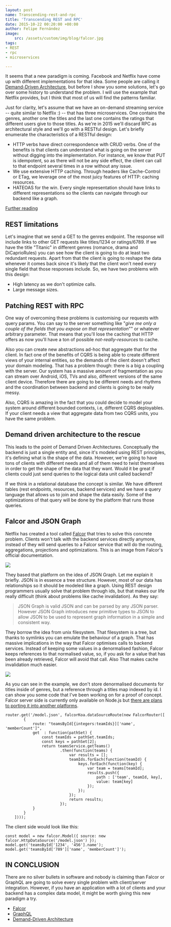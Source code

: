 ```yaml
---
layout: post
name: Transcending-rest-and-rpc
title: 'Transcending REST and RPC'
date: 2015-10-22 00:20:00 +00:00
author: Felipe Fernández
image:
    src: /assets/custom/img/blog/falcor.jpg
tags:
- REST
- rpc
- microservices

---
```

It seems that a new paradigm is coming. Facebook and Netflix have come up with different implementations for that idea. Some people are calling it [Demand-Driven Architecture](http://www.infoq.com/presentations/domain-driven-architecture), but before I show you some solutions, let's go over some history to understand the problem. I will use the example that Netflix provides, but I think that most of us will find the patterns familiar.

Just for clarity, let's assume that we have an on-demand streaming service -- quite similar to Netflix :) -- that has three microservices. One contains the genres, another one the titles and the last one contains the ratings that different users give to those titles. As we're in 2015 we'll discard RPC as architectural style and we'll go with a RESTful design. Let's briefly enumerate the characteristics of a RESTful design:

* HTTP verbs have direct correspondence with CRUD verbs. One of the benefits is that clients can understand what is going on the server without digging into the implementation. For instance, we know that PUT is idempotent, so as there will not be any side effect, the client can call to that endpoint several times in a row without any issue.
* We use extensive HTTP caching. Through headers like Cache-Control or ETag, we leverage one of the most juicy features of HTTP: caching resources.
* HATEOAS for the win. Every single representation should have links to different representations so the clients can navigate through our backend like a graph.

[Further reading](http://www.restapitutorial.com/)

## REST limitations

Let's imagine that we send a GET to the genres endpoint. The response will include links to other GET requests like titles/1234 or ratings/6789. If we have the title "Titanic" in different genres (romance, drama and DiCaprioRules) you can see how the client is going to do at least two redundant requests. Apart from that the client is going to reshape the data whenever it comes back since it's likely that the client won't need every single field that those responses include. So, we have two problems with this design:

* High latency as we don't optimize calls.
* Large message sizes.

## Patching REST with RPC

One way of overcoming these problems is customising our requests with query params. You can say to the server something like "*give me only a couple of the fields that you expose on that representation*"" or whatever arbitrary parameter. That means that you'll lose the caching that HTTP offers as now you'll have a ton of possible _not-really-resources_ to cache.

Also you can create new abstractions ad-hoc that aggregate that for the client. In fact one of the benefits of CQRS is being able to create different views of your internal entities, so the demands of the client doesn't affect your domain modeling. That has a problem though: there is a big a coupling with the server. Our system has a massive amount of fragmentation as you can stream over Android, iOS, TVs and also, different versions of the same client device. Therefore there are going to be different needs and rhythms and the coordination between backend and clients is going to be really messy.

Also, CQRS is amazing in the fact that you could decide to model your system around different bounded contexts, i.e, different CQRS deployables. If your client needs a view that aggregate data from two CQRS units, you have the same problem.

## Demand driven architecture to the rescue

This leads to the point of Demand Driven Architectures. Conceptually the backend is just a single entity and, since it's modeled using REST principles, it's defining what is the shape of the data. However, we're going to have tons of clients with different needs and all of them need to twist themselves in order to get the shape of the data that they want. Would it be great if clients could just send queries to the logical data unit called backend?

If we think in a relational database the concept is similar. We have different tables (rest endpoints, resources, backend services) and we have a query language that allows us to join and shape the data easily. Some of the optimizations of that query will be done by the platform that runs those queries.

## Falcor and JSON Graph

Netflix has created a tool called [Falcor](http://netflix.github.io/falcor) that tries to solve this concrete problem. Clients won't talk with the backend services directly anymore, instead of they will send queries to a Falcor service that will do the routing, aggregations, projections and optimizations. This is an image from Falcor's official documentation.

<img src="{{ site.baseurl }}/assets/custom/img/blog/falcor-network-diagram.png" class="img-fluid" />

They based that platform on the idea of JSON Graph. Let me explain it briefly. JSON is in essence a tree structure. However, most of our data has relationships so it should be modeled like a graph. Using REST design programmers usually solve that problem through ids, but that makes our life really difficult (think about problems like cache invalidation). As they say:

> JSON Graph is valid JSON and can be parsed by any JSON parser. However JSON Graph introduces new primitive types to JSON to allow JSON to be used to represent graph information in a simple and consistent way.

They borrow the idea from unix filesystem. That filesystem is a tree, but thanks to symlinks you can emulate the behaviour of a graph. That has massive implications in the way that Falcor optimises calls to backend services. Instead of keeping some values in a denormalised fashion, Falcor keeps references to that normalised value, so, if you ask for a value that has been already retrieved, Falcor will avoid that call. Also That makes cache invalidation much easier.

<img src="{{ site.baseurl }}/assets/custom/img/blog/falcor-services-diagram.png" class="img-fluid" />

As you can see in the example, we don't store denormalised documents for titles inside of genres, but a reference through a titles map indexed by id.
I can show you some code that I've been working on for a proof of concept. Falcor server side is currently only available on Node.js but [there are plans to porting it into another platforms](https://twitter.com/falcorjs/status/575657256475189248).

```
router.get('/model.json', falcorKoa.dataSourceRoute(new FalcorRouter([
		{
			route: "teamsById[{integers:teamIds}]['name', 'memberCount']",
			get  : function(pathSet) {
				const teamIds = pathSet.teamIds;
				const keys = pathSet[2];
				return teamsService.getTeams()
						.then(function(teams) {
							var results = [];
							teamIds.forEach(function(teamId) {
								keys.forEach(function(key) {
									var team = teams[teamId];
									results.push({
										path : ['team', teamId, key],
										value: team[key]
									});
								});
							});
							return results;
						});
			}
		}
	])));

```

The client side would look like this:

```
const model = new falcor.Model({ source: new falcor.HttpDataSource('/model.json') });
model.get('teamsById['1234', '456'].name');
model.get('teamsById['789']['name', 'memberCount']');
```

## IN CONCLUSION

There are no silver bullets in software and nobody is claiming than Falcor or GraphQL are going to solve every single problem with client/server integration. However, if you have an application with a lot of clients and your backend has a complex data model, it might be worth giving this new paradigm a try.

* [Falcor](http://netflix.github.io/falcor)
* [GraphQL](https://reactjs.org/blog/2015/05/01/graphql-introduction.html)
* [Demand-Driven Architecture](http://www.infoq.com/presentations/domain-driven-architecture)

